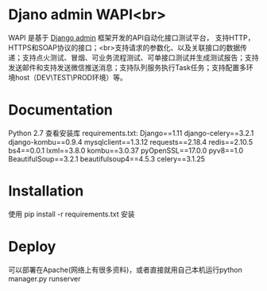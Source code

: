# Djano admin WAPI\<br>
WAPI 是基于 [Django admin](https://docs.djangoproject.com/en/2.0/ref/contrib/admin/) 框架开发的API自动化接口测试平台，
支持HTTP，HTTPS和SOAP协议的接口；\<br>支持请求的参数化、以及关联接口的数据传递；支持点火测试、冒烟、可业务流程测试、可单接口测试并生成测试报告；支持发送邮件和支持发送微信推送消息；支持队列服务执行Task任务；支持配置多环境host（DEV\TEST\PROD环境）等。

# Documentation
Python 2.7
查看安装库 requirements.txt:
Django==1.11
django-celery==3.2.1
django-kombu==0.9.4
mysqlclient==1.3.12
requests==2.18.4
redis==2.10.5
bs4==0.0.1
lxml==3.8.0
kombu==3.0.37
pyOpenSSL==17.0.0
pyv8==1.0
BeautifulSoup==3.2.1
beautifulsoup4==4.5.3
celery==3.1.25

# Installation
使用  pip install -r requirements.txt 安装

# Deploy
可以部署在Apache(网络上有很多资料)，或者直接就用自己本机运行python manager.py runserver